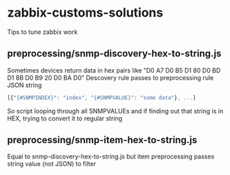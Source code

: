 # zabbix-customs-solutions
Tips to tune zabbix work

## preprocessing/snmp-discovery-hex-to-string.js
Sometimes devices return data in hex pairs like "D0 A7 D0 B5 D1 80 D0 BD D1 8B D0 B9 20 D0 BA D0"
Descovery rule passes to preprocessing rule JSON string 
```javascript
[{"{#SNMPINDEX}": "index", "{#SNMPVALUE}": "some data"}, ...]
```
So script looping through all SNMPVALUEs and if finding out that string is in HEX, trying to convert it to regular string

## preprocessing/snmp-item-hex-to-string.js
Equal to snmp-discovery-hex-to-string.js but item preprocessing passes string value (not JSON) to filter
